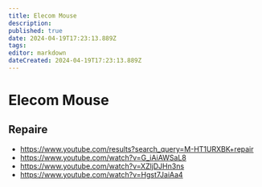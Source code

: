 ```yaml
---
title: Elecom Mouse
description: 
published: true
date: 2024-04-19T17:23:13.889Z
tags: 
editor: markdown
dateCreated: 2024-04-19T17:23:13.889Z
---
```


# Elecom Mouse

## Repaire

- <https://www.youtube.com/results?search_query=M-HT1URXBK+repair>
- <https://www.youtube.com/watch?v=G_iAiAWSaL8>
- <https://www.youtube.com/watch?v=XZljDJHn3ns>
- <https://www.youtube.com/watch?v=Hgst7JaiAa4>
